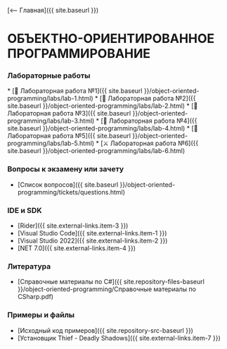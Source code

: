 [⟵ Главная]({{ site.baseurl }})

# **ОБЪЕКТНО-ОРИЕНТИРОВАННОЕ ПРОГРАММИРОВАНИЕ**

### **Лабораторные работы**
<div id="custom-list-labs" markdown="1">
* [🍄 Лабораторная работа №1]({{ site.baseurl }}/object-oriented-programming/labs/lab-1.html)
* [🍄 Лабораторная работа №2]({{ site.baseurl }}/object-oriented-programming/labs/lab-2.html)
* [🍄 Лабораторная работа №3]({{ site.baseurl }}/object-oriented-programming/labs/lab-3.html)
* [🍄 Лабораторная работа №4]({{ site.baseurl }}/object-oriented-programming/labs/lab-4.html)
* [🍄 Лабораторная работа №5]({{ site.baseurl }}/object-oriented-programming/labs/lab-5.html)
* [⚔️ Лабораторная работа №6]({{ site.baseurl }}/object-oriented-programming/labs/lab-6.html)
</div>

### **Вопросы к экзамену или зачету**
* [Список вопросов]({{ site.baseurl }}/object-oriented-programming/tickets/questions.html)

### **IDE и SDK**
* [Rider]({{ site.external-links.item-3 }})
* [Visual Studio Code]({{ site.external-links.item-1 }})
* [Visual Studio 2022]({{ site.external-links.item-2 }})
* [NET 7.0]({{ site.external-links.item-4 }})

### **Литература**
* [Справочные материалы по C#]({{ site.repository-files-baseurl }}/object-oriented-programming/Справочные материалы по CSharp.pdf)

### **Примеры и файлы**
* [Исходный код примеров]({{ site.repository-src-baseurl }})
* [Установщик Thief - Deadly Shadows]({{ site.external-links.item-7 }})

